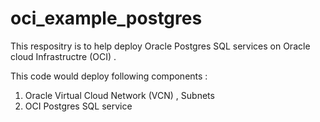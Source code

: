 # oci_example_postgres
This respositry is  to help  deploy  Oracle Postgres SQL services on Oracle cloud Infrastructre (OCI) .

This code would deploy  following components :
   1. Oracle  Virtual Cloud Network  (VCN) , Subnets
   2. OCI Postgres SQL service
